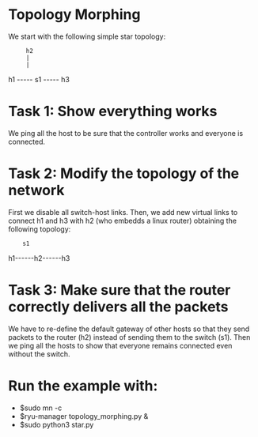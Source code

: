 # Topology Morphing #

We start with the following simple star topology:

         h2        
         |
         |
h1 ----- s1 ----- h3 

# Task 1: Show everything works
We ping all the host to be sure that the controller works and everyone is connected.

# Task 2: Modify the topology of the network
First we disable all switch-host links. Then, we add new virtual links to connect h1 and h3 with h2 (who embedds a linux router) obtaining the following topology:

        s1

h1------h2------h3

# Task 3: Make sure that the router correctly delivers all the packets
We have to re-define the default gateway of other hosts so that they send packets to the router (h2) instead of sending them to the switch (s1). Then we ping all the hosts to show that everyone remains connected even without the switch.

# Run the example with:
- $sudo mn -c
- $ryu-manager topology_morphing.py &
- $sudo python3 star.py
